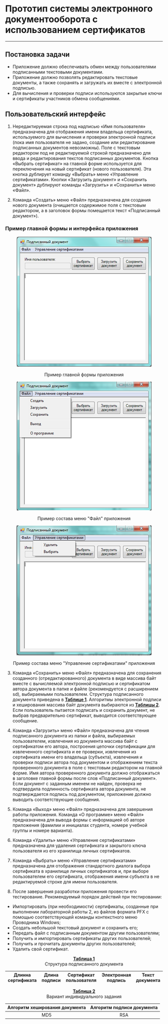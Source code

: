 # Прототип системы электронного документооборота с использованием сертификатов
***
## Постановка задачи
* Приложение должно обеспечивать обмен между пользователями подписанными текстовыми документами.
* Приложение должно позволять редактировать текстовые документы, а также сохранять и загружать их вместе с электронной
  подписью.
* Для вычисления и проверки подписи используются закрытые ключи и сертификаты участников обмена сообщениями.

## Пользовательский интерфейс
1. Нередактируемая строка под надписью «Имя пользователя» предназначена для отображения имени владельца сертификата, 
   используемого для вычисления и проверки электронной подписи (пока имя пользователя не задано, создание или 
   редактирование подписанных документов невозможны). Поле с текстовым редактором под не редактируемой строкой 
   предназначено для ввода и редактирования текстов подписанных документов. Кнопка «Выбрать сертификат» на главной форме
   используется для переключения на новый сертификат (нового пользователя). Эта кнопка дублирует команду «Выбрать» меню 
   «Управление сертификатами». Кнопки «Загрузить документ» и «Сохранить документ» дублируют команды «Загрузить» и 
   «Сохранить» меню «Файл».
   
   
2. Команда «Создать» меню «Файл» предназначена для создания нового документа (очищается содержимое поля с текстовым редактором, а в заголовок формы помещается текст «Подписанный документ»).

### Пример главной формы и интерфейса приложения
<div style="text-align: center;">

![alt text](pictures/img1.png)

Пример главной формы приложения

![alt text](pictures/img2.png)

Пример состава меню "Файл" приложения

![alt text](pictures/img3.png)

Пример состава меню "Управление сертификатами" приложения

</div>

3. Команда «Сохранить» меню «Файл» предназначена для сохранения созданного (отредактированного) документа в виде массива
   байт вместе с вычисляемой электронной подписью и сертификатом автора документа в папке и файле (рекомендуется с 
   расширением sd), выбираемыми пользователем. Структура подписанного документа приведена в <u>**Таблице 1**</u>. 
   Алгоритмы электронной подписи и хеширования массива байт документа выбираются из <u>**Таблицы 2**</u>. Если 
   пользователь пытается подписать и сохранить документ, не выбрав предварительно сертификат, выводится соответствующее 
   сообщение.
   
   
4. Команда «Загрузить» меню «Файл» предназначена для чтения подписанного документа из папки и файла, выбираемых 
   пользователем, извлечения из документа массива байт с сертификатом его автора, построения цепочки сертификации для 
   извлеченного сертификата и ее проверки, извлечения из сертификата имени его владельца (субъекта), извлечения и 
   проверки подписи автора под документом и отображением текста проверенного документа в поле с текстовым редактором на 
   главной форме. Имя автора проверенного документа должно отображаться в заголовке главной формы после слов 
   «Подписанный документ». Если документ с заданным именем не найден, проверка не подтвердила подлинность сертификата 
   автора документа, не подтверждается подпись под документом, приложение должно выводить соответствующие сообщения.
   

5. Команда «Выход» меню «Файл» предназначена для завершения работы приложения. Команда «О программе» меню «Файл» 
   предназначена для вывода формы с информацией об авторе приложения (фамилии и инициалах студента, номере учебной 
   группы и номере варианта).
   


6. Команда «Удалить» меню «Управление сертификатами» предназначена для удаления сертификата и закрытого ключа 
   пользователя из его хранилища личных сертификатов.
   

7. Команда «Выбрать» меню «Управление сертификатами» предназначена для отображения стандартного диалога выбора 
   сертификата в хранилище личных сертификатов и, при выборе пользователем его сертификата, отображения имени субъекта в
   не редактируемой строке для имени пользователя.
   

8. После завершения разработки приложения провести его тестирование. Рекомендуемый порядок действий при тестировании:
*	Импортировать (при необходимости) сертификаты, созданные при выполнении лабораторной работы 2, из файлов формата PFX с помощью соответствующей команды контекстного меню Проводника Windows;
*	Создать небольшой текстовый документ и сохранить его;
*	Передать файл с подписанным документом другим пользователям;
*	Получить и импортировать сертификаты других пользователей;
*	Получить и прочитать документы других пользователей;
*	Удалить свой сертификат.

<div style="text-align: center;">

**<u>Таблица 1</u>**\
Структура подписанного документа

| Длинна сертификата | Длина подписи | Сертификат пользователя | Электронная подпись | Текст документа |
| :----------------: |:-------------:| :----------------------:| :-----------------: | :--------------:|

**<u>Таблица 2</u>**\
Вариант индивидуального задания

| Алгоритм хеширования документа | Алгоритм подписи документа |
| :-----------------------------:| :------------------------: |
|              MD5               |            RSA             |

</div>